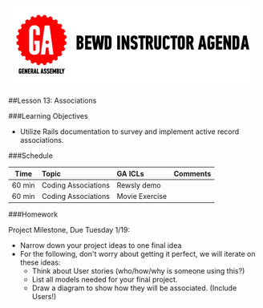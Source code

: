 ![GeneralAssemb.ly](../assets/ICL_icons/instr_agenda.png)


##Lesson 13: Associations


###Learning Objectives


*	Utilize Rails documentation to survey and implement active record associations. 


###Schedule


| Time        | Topic| GA ICLs| Comments |
| ------------- |:-------------|:-------------------|:-------------------|
| 60 min | Coding Associations | Rewsly demo | | 
| 60 min | Coding Associations | Movie Exercise  | | 
 

###Homework

Project Milestone, Due Tuesday 1/19: 

*	Narrow down your project ideas to one final idea
*	For the following, don't worry about getting it perfect, we will iterate on these ideas:
	*	Think about User stories (who/how/why is someone using this?)
	*	List all models needed for your final project. 
	*	Draw a diagram to show how they will be associated. (Include Users!)

